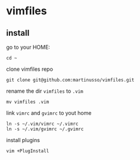 # vimfiles

## install

go to your HOME:

```
cd ~
```

clone vimfiles repo

```
git clone git@github.com:martinusso/vimfiles.git
```

rename the dir `vimfiles` to `.vim`

```
mv vimfiles .vim
```

link `vimrc` and `gvimrc` to yout home

```
ln -s ~/.vim/vimrc ~/.vimrc
ln -s ~/.vim/gvimrc ~/.gvimrc
```

install plugins

```
vim +PlugInstall
```
